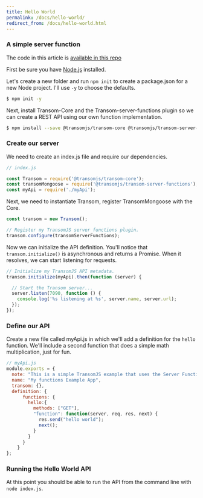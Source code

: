 ```yaml
---
title: Hello World
permalink: /docs/hello-world/
redirect_from: /docs/hello-world.html
---
```


### A simple server function
The code in this article is [available in this repo](https://github.com/binaryops-wiebo/transom-functions-simple-example)

First be sure you have [Node.js](http://nodejs.org/) installed.

Let's create a new folder and run `npm init` to create a package.json for a new Node project. I'll use `-y` to choose the defaults.

```bash
$ npm init -y
```
Next, install Transom-Core and the Transom-server-functions plugin so we can create a REST API using our own function implementation.

```bash
$ npm install --save @transomjs/transom-core @transomjs/transom-server-functions
```

### Create our server
We need to create an index.js file and require our dependencies.
```javascript
// index.js

const Transom = require('@transomjs/transom-core');
const transomMongoose = require('@transomjs/transom-server-functions');
const myApi = require('./myApi');
```

Next, we need to instantiate Transom, register TransomMongoose with the Core.
```javascript
const transom = new Transom();

// Register my TransomJS server functions plugin.
transom.configure(transomServerFunctions);
```

Now we can initialize the API definition. You'll notice that `transom.initialize()` is asynchronous and returns a Promise. When it resolves, we can start listening for requests.

```javascript
// Initialize my TransomJS API metadata.
transom.initialize(myApi).then(function (server) {

  // Start the Transom server...
  server.listen(7090, function () {
    console.log('%s listening at %s', server.name, server.url);
  });
});
```

### Define our API
Create a new file called myApi.js in which we'll add a definition for the `hello` function. We'll include a second function that does a simple math multiplication, just for fun.
```javascript
// myApi.js
module.exports = {
  note: "This is a simple TransomJS example that uses the Server Functions module to implement Hello World",
  name: "My functions Example App",
  transom: {},
  definition: {
      functions: {
        hello:{
          methods: ["GET"],
          "function": function(server, req, res, next) {
            res.send("hello world");
            next();
          }
        }
      }  
    }
};
```

### Running the Hello World API
At this point you should be able to run the API from the command line with `node index.js`.

